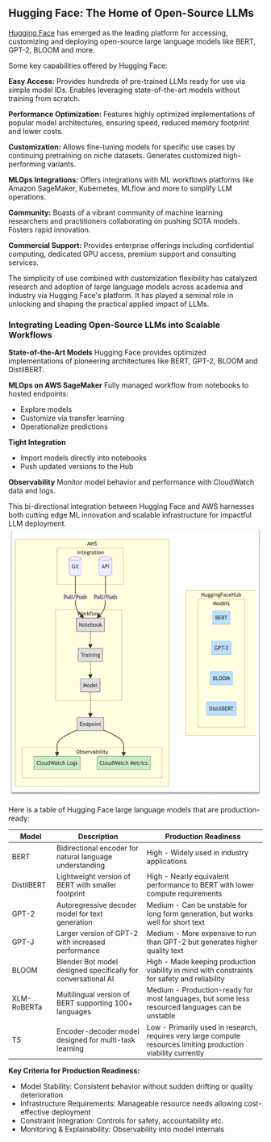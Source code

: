 ## Hugging Face: The Home of Open-Source LLMs

[Hugging Face](https://huggingface.co/) has emerged as the leading platform for accessing, customizing and deploying open-source large language models like BERT, GPT-2, BLOOM and more.

Some key capabilities offered by Hugging Face:

**Easy Access:** Provides hundreds of pre-trained LLMs ready for use via simple model IDs. Enables leveraging state-of-the-art models without training from scratch.

**Performance Optimization:** Features highly optimized implementations of popular model architectures, ensuring speed, reduced memory footprint and lower costs.

**Customization:** Allows fine-tuning models for specific use cases by continuing pretraining on niche datasets. Generates customized high-performing variants.

**MLOps Integrations:** Offers integrations with ML workflows platforms like Amazon SageMaker, Kubernetes, MLflow and more to simplify LLM operations.

**Community:** Boasts of a vibrant community of machine learning researchers and practitioners collaborating on pushing SOTA models. Fosters rapid innovation.

**Commercial Support:** Provides enterprise offerings including confidential computing, dedicated GPU access, premium support and consulting services.

The simplicity of use combined with customization flexibility has catalyzed research and adoption of large language models across academia and industry via Hugging Face's platform. It has played a seminal role in unlocking and shaping the practical applied impact of LLMs.



### Integrating Leading Open-Source LLMs into Scalable Workflows

**State-of-the-Art Models**
Hugging Face provides optimized implementations of pioneering architectures like BERT, GPT-2, BLOOM and DistilBERT.


**MLOps on AWS SageMaker**
Fully managed workflow from notebooks to hosted endpoints:
- Explore models
- Customize via transfer learning
- Operationalize predictions


**Tight Integration**
- Import models directly into notebooks
- Push updated versions to the Hub


**Observability**
Monitor model behavior and performance with CloudWatch data and logs.


This bi-directional integration between Hugging Face and AWS harnesses both cutting edge ML innovation and scalable infrastructure for impactful LLM deployment.
![img_11.png](..%2Fimages%2Fimg_11.png)

Here is a table of Hugging Face large language models that are production-ready:

| Model | Description | Production Readiness |
|-|-|-|
| BERT | Bidirectional encoder for natural language understanding | High - Widely used in industry applications |
| DistilBERT | Lightweight version of BERT with smaller footprint | High - Nearly equivalent performance to BERT with lower compute requirements |
| GPT-2 | Autoregressive decoder model for text generation | Medium - Can be unstable for long form generation, but works well for short text |
| GPT-J | Larger version of GPT-2 with increased performance | Medium - More expensive to run than GPT-2 but generates higher quality text |  
| BLOOM | Blender Bot model designed specifically for conversational AI | High - Made keeping production viability in mind with constraints for safety and reliability |
| XLM-RoBERTa | Multilingual version of BERT supporting 100+ languages | Medium - Production-ready for most languages, but some less resourced languages can be unstable |
| T5 | Encoder-decoder model designed for multi-task learning | Low - Primarily used in research, requires very large compute resources limiting production viability currently |

**Key Criteria for Production Readiness:**

- Model Stability: Consistent behavior without sudden drifting or quality deterioration
- Infrastructure Requirements: Manageable resource needs allowing cost-effective deployment
- Constraint Integration: Controls for safety, accountability etc.
- Monitoring & Explainability: Observability into model internals
